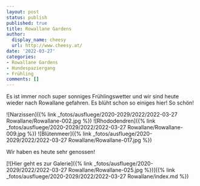 ```yaml
---
layout: post
status: publish
published: true
title: Rowallane Gardens
author:
  display_name: cheesy
  url: http://www.cheesy.at/
date: '2022-03-27'
categories:
- Rowallane Gardens
- Hundespaziergang
- Frühling
comments: []
---
```

Es ist immer noch super sonniges Frühlingswetter und wir sind heute wieder nach Rowallane gefahren. Es blüht schon so einiges hier! So schön!

![Narzissen]({% link _fotos/ausfluege/2020-2029/2022/2022-03-27 Rowallane/Rowallane-002.jpg %})
![Rhododendren]({% link _fotos/ausfluege/2020-2029/2022/2022-03-27 Rowallane/Rowallane-009.jpg %})
![Blütenmeer]({% link _fotos/ausfluege/2020-2029/2022/2022-03-27 Rowallane/Rowallane-017.jpg %})

Wir haben es heute sehr genossen!

[![Hier geht es zur Galerie]({% link _fotos/ausfluege/2020-2029/2022/2022-03-27 Rowallane/Rowallane-025.jpg %})]({% link _fotos/ausfluege/2020-2029/2022/2022-03-27 Rowallane/index.md %})